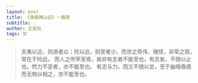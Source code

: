 ```yaml
---
layout: post
title: 《游褒禅山记》－摘录
subtitle: .
author: 王安石
tags: 文
---
```



> 夫夷以近，则游者众；险以远，则至者少。而世之奇伟、瑰怪，非常之观，常在于险远，
> 而人之所罕至焉，故非有志者不能至也。有志矣，不随以止也，然力不足者，亦不能至也。
> 有志与力，而又不随以怠，至于幽暗昏惑而无物以相之，亦不能至也。
